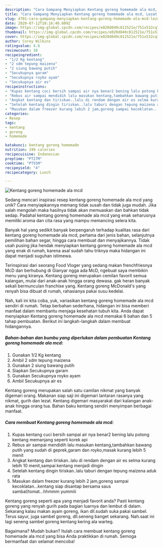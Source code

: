 ```yaml
---
description: "Cara Gampang Menyiapkan Kentang goreng homemade ala mcd, Lezat Sekali"
title: "Cara Gampang Menyiapkan Kentang goreng homemade ala mcd, Lezat Sekali"
slug: 4701-cara-gampang-menyiapkan-kentang-goreng-homemade-ala-mcd-lezat-sekali
date: 2020-07-12T18:16:40.609Z
image: https://img-global.cpcdn.com/recipes/e020d849c812521e/751x532cq70/kentang-goreng-homemade-ala-mcd-foto-resep-utama.jpg
thumbnail: https://img-global.cpcdn.com/recipes/e020d849c812521e/751x532cq70/kentang-goreng-homemade-ala-mcd-foto-resep-utama.jpg
cover: https://img-global.cpcdn.com/recipes/e020d849c812521e/751x532cq70/kentang-goreng-homemade-ala-mcd-foto-resep-utama.jpg
author: Corey Wilkins
ratingvalue: 4.6
reviewcount: 10
recipeingredient:
- "1/2 Kg kentang"
- "2 sdm tepung maizena"
- "2 siung bawang putih"
- "Secukupnya garam"
- "Secukupnya royko ayam"
- "Secukupnya air es"
recipeinstructions:
- "Kupas kentang cuci bersih sampai air nya benar2 bening lalu potong kentang memanjang seperti korek api"
- "Rebus air sampai mendidih lalu masukan kentang,tambahkan bawang putih yang sudah di geprek,garam dan royko,masak kurang lebih 5 menit"
- "Angkat kentang dan tiriskan..lalu di rendam dengan air es selma kurang lebih 10 menit,sampai kentang menjadi dingin"
- "Setelah kentang dingin tiriskan..lalu taburi dengan tepung maizena aduk rata"
- "Masukan dalam freezer kurang lebih 2 jam,goreng sampai kecoklatan...kentang siap disantap bersama saus sambal/tomat...hhmmm yummiii"
categories:
- Resep
tags:
- kentang
- goreng
- homemade

katakunci: kentang goreng homemade 
nutrition: 199 calories
recipecuisine: Indonesian
preptime: "PT27M"
cooktime: "PT55M"
recipeyield: "4"
recipecategory: Lunch

---
```



![Kentang goreng homemade ala mcd](https://img-global.cpcdn.com/recipes/e020d849c812521e/751x532cq70/kentang-goreng-homemade-ala-mcd-foto-resep-utama.jpg)

Sedang mencari inspirasi resep kentang goreng homemade ala mcd yang unik? Cara menyiapkannya memang tidak susah dan tidak juga mudah. Jika salah mengolah maka hasilnya tidak akan memuaskan dan bahkan tidak sedap. Padahal kentang goreng homemade ala mcd yang enak seharusnya memiliki aroma dan cita rasa yang mampu memancing selera kita.

Banyak hal yang sedikit banyak berpengaruh terhadap kualitas rasa dari kentang goreng homemade ala mcd, pertama dari jenis bahan, selanjutnya pemilihan bahan segar, hingga cara membuat dan menyajikannya. Tidak usah pusing jika hendak menyiapkan kentang goreng homemade ala mcd yang enak di rumah, karena asal sudah tahu triknya maka hidangan ini dapat menjadi suguhan istimewa.

Terinspirasi dari seorang Food Vloger yang sedang makan frenchfriesnya McD dan berhubung di Gianyar ngga ada McD, ngebuat saya membikin menu yang kiranya. Kentang goreng merupakan cemilan favorit semua kalangan, mulai dari anak-anak hingga orang dewasa. gak heran banyak sekali bermunculan franchise yang. Kentang goreng McDonald&#39;s yang renyah bisa dibuat di rumah, rahasianya pakai susu kedelai.


Nah, kali ini kita coba, yuk, variasikan kentang goreng homemade ala mcd sendiri di rumah. Tetap berbahan sederhana, hidangan ini bisa memberi manfaat dalam membantu menjaga kesehatan tubuh kita. Anda dapat menyiapkan Kentang goreng homemade ala mcd memakai 6 bahan dan 5 tahap pembuatan. Berikut ini langkah-langkah dalam membuat hidangannya.

<!--inarticleads1-->

##### Bahan-bahan dan bumbu yang diperlukan dalam pembuatan Kentang goreng homemade ala mcd:

1. Gunakan 1/2 Kg kentang
1. Ambil 2 sdm tepung maizena
1. Gunakan 2 siung bawang putih
1. Siapkan Secukupnya garam
1. Gunakan Secukupnya royko ayam
1. Ambil Secukupnya air es


Kentang goreng merupakan salah satu camilan nikmat yang banyak digemari orang. Makanan siap saji ini digemari lantaran rasanya yang nikmat, gurih dan lezat. Kentang digemari masyarakat dari kalangan anak-anak hingga orang tua. Bahan baku kentang sendiri menyimpan berbagai manfaat. 

<!--inarticleads2-->

##### Cara membuat Kentang goreng homemade ala mcd:

1. Kupas kentang cuci bersih sampai air nya benar2 bening lalu potong kentang memanjang seperti korek api
1. Rebus air sampai mendidih lalu masukan kentang,tambahkan bawang putih yang sudah di geprek,garam dan royko,masak kurang lebih 5 menit
1. Angkat kentang dan tiriskan..lalu di rendam dengan air es selma kurang lebih 10 menit,sampai kentang menjadi dingin
1. Setelah kentang dingin tiriskan..lalu taburi dengan tepung maizena aduk rata
1. Masukan dalam freezer kurang lebih 2 jam,goreng sampai kecoklatan...kentang siap disantap bersama saus sambal/tomat...hhmmm yummiii


Kentang goreng seperti apa yang menjadi favorit anda? Pasti kentang goreng yang renyah gurih pada bagian luarnya dan lembut di dalam. Sekarang kalau makan ayam goreng, ikan dll.sudah suka pakai sambel. Terus sayur, juga sambel goreng, dll.seneng banget sekarang. Nah.saat ini lagi seneng sambel goreng kentang kering ala warteg. 

Bagaimana? Mudah bukan? Itulah cara membuat kentang goreng homemade ala mcd yang bisa Anda praktikkan di rumah. Semoga bermanfaat dan selamat mencoba!
